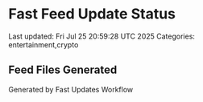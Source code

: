 # Fast Feed Update Status
Last updated: Fri Jul 25 20:59:28 UTC 2025
Categories: entertainment,crypto

## Feed Files Generated

Generated by Fast Updates Workflow
